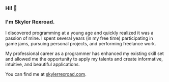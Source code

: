 ### Hi! 👋
### I'm Skyler Rexroad.

I discovered programming at a young age and quickly realized it was a passion of mine. I spent several years (in my free time) participating in game jams, pursuing personal projects, and performing freelance work.

My professional career as a programmer has enhanced my existing skill set and allowed me the opportunity to apply my talents and create informative, intuitive, and beautiful applications.

You can find me at [skylerrexroad.com](skylerrexroad.com).
